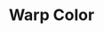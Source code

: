 ---
title: "Warp Color"
description: "Warp Color"
pubDate: "2024-02-01"
updateDate: "2024-02-01"
heroImage: "./assets/9.png"
shader: 
    src: "/lighting/warp_color.frag"
---